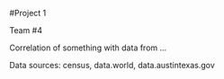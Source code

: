 #Project 1

Team #4


Correlation of something with data from ...

Data sources: census, data.world, data.austintexas.gov
